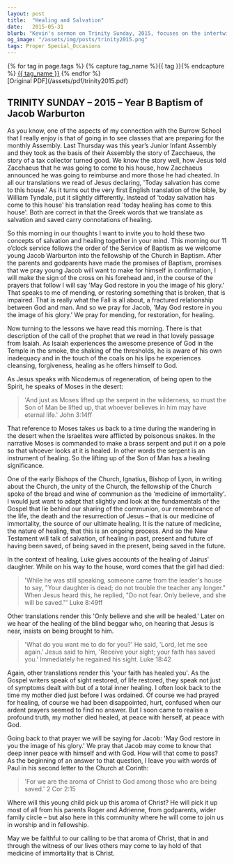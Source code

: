 ```yaml
---
layout: post
title:  "Healing and Salvation"
date:   2015-05-31
blurb: "Kevin's sermon on Trinity Sunday, 2015, focuses on the intertwined concepts of healing and salvation, as exemplified in the story of Zacchaeus and the baptism of Jacob Warburton. He draws parallels between biblical stories of healing and the ongoing process of spiritual restoration, emphasizing the role of the community in nurturing faith and embodying the 'aroma of Christ'."
og_image: "/assets/img/posts/trinity2015.png"
tags: Proper Special_Occasions
---    
```

<div class="tag-pills">
  {% for tag in page.tags %}
    {% capture tag_name %}{{ tag }}{% endcapture %}
    <a href="{{ site.baseurl }}/tag/{{ tag_name }}" class="tag-pill">{{ tag_name }}</a>
  {% endfor %}
</div>
[Original PDF](/assets/pdf/trinity2015.pdf)

## TRINITY SUNDAY – 2015 – Year B Baptism of Jacob Warburton

As you know, one of the aspects of my connection with the Burrow School that I really enjoy is that of going in to see classes that are preparing for the monthly Assembly. Last Thursday was this year’s Junior Infant Assembly and they took as the basis of their Assembly the story of Zacchaeus, the story of a tax collector turned good. We know the story well, how Jesus told Zacchaeus that he was going to come to his house, how Zacchaeus announced he was going to reimburse and more those he had cheated. In all our translations we read of Jesus declaring, 'Today salvation has come to this house.' As it turns out the very first English translation of the bible, by William Tyndale, put it slightly differently. Instead of 'today salvation has come to this house' his translation read 'today healing has come to this house'. Both are correct in that the Greek words that we translate as salvation and saved carry connotations of healing.

So this morning in our thoughts I want to invite you to hold these two concepts of salvation and healing together in your mind. This morning our 11 o’clock service follows the order of the Service of Baptism as we welcome young Jacob Warburton into the fellowship of the Church in Baptism. After the parents and godparents have made the promises of Baptism, promises that we pray young Jacob will want to make for himself in confirmation, I will make the sign of the cross on his forehead and, in the course of the prayers that follow I will say 'May God restore in you the image of his glory.' That speaks to me of mending, or restoring something that is broken, that is impaired. That is really what the Fall is all about, a fractured relationship between God and man. And so we pray for Jacob, 'May God restore in you the image of his glory.' We pray for mending, for restoration, for healing.

Now turning to the lessons we have read this morning. There is that description of the call of the prophet that we read in that lovely passage from Isaiah. As Isaiah experiences the awesome presence of God in the Temple in the smoke, the shaking of the thresholds, he is aware of his own inadequacy and in the touch of the coals on his lips he experiences cleansing, forgiveness, healing as he offers himself to God.

As Jesus speaks with Nicodemus of regeneration, of being open to the Spirit, he speaks of Moses in the desert:
> 'And just as Moses lifted up the serpent in the wilderness, so must the Son of Man be lifted up, that whoever believes in him may have eternal life.' John 3:14ff

That reference to Moses takes us back to a time during the wandering in the desert when the Israelites were afflicted by poisonous snakes. In the narrative Moses is commanded to make a brass serpent and put it on a pole so that whoever looks at it is healed. In other words the serpent is an instrument of healing. So the lifting up of the Son of Man has a healing significance.

One of the early Bishops of the Church, Ignatius, Bishop of Lyon, in writing about the Church, the unity of the Church, the fellowship of the Church spoke of the bread and wine of communion as the 'medicine of immortality'. I would just want to adapt that slightly and look at the fundamentals of the Gospel that lie behind our sharing of the communion, our remembrance of the life, the death and the resurrection of Jesus – that is our medicine of immortality, the source of our ultimate healing. It is the nature of medicine, the nature of healing, that this is an ongoing process. And so the New Testament will talk of salvation, of healing in past, present and future of having been saved, of being saved in the present, being saved in the future.

In the context of healing, Luke gives accounts of the healing of Jairus’ daughter. While on his way to the house, word comes that the girl had died:
> 'While he was still speaking, someone came from the leader's house to say, "Your daughter is dead; do not trouble the teacher any longer." When Jesus heard this, he replied, "Do not fear. Only believe, and she will be saved."' Luke 8:49ff

Other translations render this 'Only believe and she will be healed.' Later on we hear of the healing of the blind beggar who, on hearing that Jesus is near, insists on being brought to him.
> 'What do you want me to do for you?' He said, 'Lord, let me see again.' Jesus said to him, 'Receive your sight; your faith has saved you.' Immediately he regained his sight. Luke 18:42

Again, other translations render this 'your faith has healed you'. As the Gospel writers speak of sight restored, of life restored, they speak not just of symptoms dealt with but of a total inner healing. I often look back to the time my mother died just before I was ordained. Of course we had prayed for healing, of course we had been disappointed, hurt, confused when our ardent prayers seemed to find no answer. But I soon came to realise a profound truth, my mother died healed, at peace with herself, at peace with God.

Going back to that prayer we will be saying for Jacob: 'May God restore in you the image of his glory.' We pray that Jacob may come to know that deep inner peace with himself and with God. How will that come to pass? As the beginning of an answer to that question, I leave you with words of Paul in his second letter to the Church at Corinth:
> 'For we are the aroma of Christ to God among those who are being saved.' 2 Cor 2:15

Where will this young child pick up this aroma of Christ? He will pick it up most of all from his parents Roger and Adrienne, from godparents, wider family circle – but also here in this community where he will come to join us in worship and in fellowship.

May we be faithful to our calling to be that aroma of Christ, that in and through the witness of our lives others may come to lay hold of that medicine of immortality that is Christ.
